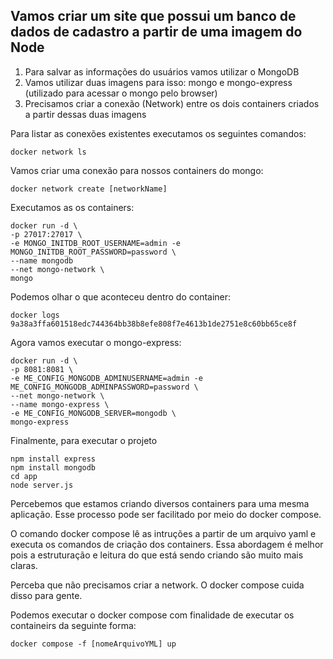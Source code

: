 ## Vamos criar um site que possui um banco de dados de cadastro a partir de uma imagem do Node

1. Para salvar as informações do usuários vamos utilizar o MongoDB
2. Vamos utilizar duas imagens para isso: mongo e mongo-express (utilizado para acessar o mongo pelo browser)
3. Precisamos criar a conexão (Network) entre os dois containers criados a partir dessas duas imagens

Para listar as conexões existentes executamos os seguintes comandos:

```docker network ls```

Vamos criar uma conexão para nossos containers do mongo:

```docker network create [networkName]```

Executamos as os containers:

```
docker run -d \
-p 27017:27017 \ 
-e MONGO_INITDB_ROOT_USERNAME=admin -e MONGO_INITDB_ROOT_PASSWORD=password \ 
--name mongodb 
--net mongo-network \
mongo
```

Podemos olhar o que aconteceu dentro do container:

```docker logs 9a38a3ffa601518edc744364bb38b8efe808f7e4613b1de2751e8c60bb65ce8f```

Agora vamos executar o mongo-express:

```
docker run -d \ 
-p 8081:8081 \ 
-e ME_CONFIG_MONGODB_ADMINUSERNAME=admin -e ME_CONFIG_MONGODB_ADMINPASSWORD=password \
--net mongo-network \ 
--name mongo-express \
-e ME_CONFIG_MONGODB_SERVER=mongodb \
mongo-express
```
Finalmente, para executar o projeto
```
npm install express
npm install mongodb
cd app
node server.js
```

Percebemos que estamos criando diversos containers para uma mesma aplicação. Esse processo pode ser facilitado por meio do docker compose. 

O comando docker compose lê as intruções a partir de um arquivo yaml e executa os comandos de criação dos containers. Essa abordagem é melhor pois a estruturação e leitura do que está sendo criando são muito mais claras.

Perceba que não precisamos criar a network. O docker compose cuida disso para gente.

Podemos executar o docker compose com finalidade de executar os containeirs da seguinte forma:

```docker compose -f [nomeArquivoYML] up```


